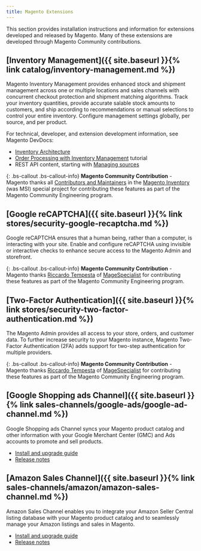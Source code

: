 ```yaml
---
title: Magento Extensions
---
```


This section provides installation instructions and information for extensions developed and released by Magento. Many of these extensions are developed through Magento Community contributions.

## [Inventory Management]({{ site.baseurl }}{% link catalog/inventory-management.md %})

Magento Inventory Management provides enhanced stock and shipment management  across one or multiple locations and sales channels with concurrent checkout protection and shipment matching algorithms.  Track your inventory quantities, provide accurate salable stock amounts to customers, and ship according to recommendations or manual selections to control your entire inventory. Configure management settings globally, per source, and per product.

For technical, developer, and extension development information, see Magento DevDocs:

- [Inventory Architecture](https://devdocs.magento.com/guides/v2.3/inventory/index.html)
- [Order Processing with Inventory Management](https://devdocs.magento.com/guides/v2.3/rest/tutorials/inventory/index.html) tutorial
- REST API content, starting with [Managing sources](https://devdocs.magento.com/guides/v2.3/rest/modules/inventory/manage-sources.html)

{: .bs-callout .bs-callout-info}
**Magento Community Contribution** - Magento thanks all [Contributors and Maintainers](https://github.com/magento-engcom/msi/graphs/contributors) in the [Magento Inventory](https://github.com/magento/inventory) (was MSI) special project for contributing these features as part of the Magento Community Engineering program.

## [Google reCAPTCHA]({{ site.baseurl }}{% link stores/security-google-recaptcha.md %})

Google reCAPTCHA ensures that a human being, rather than a computer, is interacting with your site. Enable and configure reCAPTCHA using invisible or interactive checks to enhance secure access to the Magento Admin and storefront.

{: .bs-callout .bs-callout-info}
**Magento Community Contribution** - Magento thanks [Riccardo Tempesta](https://twitter.com/rictempesta) of [MageSpecialist](https://partners.magento.com/portal/details/partner/id/129/) for contributing these features as part of the Magento Community Engineering program.

## [Two-Factor Authentication]({{ site.baseurl }}{% link stores/security-two-factor-authentication.md %})

The Magento Admin provides all access to your store, orders, and customer data. To further increase security to your Magento instance, Magento Two-Factor Authentication (2FA) adds support for two-step authentication for multiple providers. 

{: .bs-callout .bs-callout-info}
**Magento Community Contribution** - Magento thanks [Riccardo Tempesta](https://twitter.com/rictempesta) of [MageSpecialist](https://partners.magento.com/portal/details/partner/id/129/) for contributing these features as part of the Magento Community Engineering program.

## [Google Shopping ads Channel]({{ site.baseurl }}{% link sales-channels/google-ads/google-ad-channel.md %})

Google Shopping ads Channel syncs your Magento product catalog and other information with your Google Merchant Center (GMC) and Ads accounts to promote and sell products.

- [Install and upgrade guide](https://devdocs.magento.com/extensions/google-shopping-ads/)
- [Release notes](https://devdocs.magento.com/extensions/google-shopping-ads/release-notes/)

## [Amazon Sales Channel]({{ site.baseurl }}{% link sales-channels/amazon/amazon-sales-channel.md %})

Amazon Sales Channel enables you to integrate your Amazon Seller Central listing database with your Magento product catalog and to seamlessly manage your Amazon listings and sales in Magento.

- [Install and upgrade guide](https://devdocs.magento.com/extensions/amazon-sales/)
- [Release notes](https://devdocs.magento.com/extensions/amazon-sales/release-notes/)
